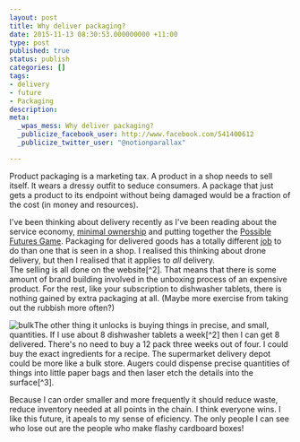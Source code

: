 ```yaml
---
layout: post
title: Why deliver packaging?
date: 2015-11-13 08:30:53.000000000 +11:00
type: post
published: true
status: publish
categories: []
tags:
- delivery
- future
- Packaging
description:
meta:
  _wpas_mess: Why deliver packaging?
  _publicize_facebook_user: http://www.facebook.com/541400612
  _publicize_twitter_user: "@notionparallax"

---
```

<p>Product packaging is a marketing tax. A product in a shop needs to sell itself. It wears a dressy outfit to seduce consumers. A package that just gets a product to its endpoint without being damaged would be a fraction of the cost (in money and resources).</p>
<p>I've been thinking about delivery recently as I've been reading about the service economy, <a href="http://notionparallax.co.uk/?p=1703">minimal ownership</a> and putting together the <a href="http://notionparallax.co.uk/wordpress/?p=1908">Possible Futures Game</a>. Packaging for delivered goods has a totally different <a href="http://jobstobedone.org/">job</a> to do than one that is seen in a shop. I realised this thinking about drone delivery, but then I realised that it applies to <em>all</em> delivery.<br />
The selling is all done on the website[^2]. That means that there is some amount of brand building involved in the unboxing process of an expensive product. For the rest, like your subscription to dishwasher tablets, there is nothing gained by extra packaging at all. (Maybe more exercise from taking out the rubbish more often?)</p>
<p><img class="size-full wp-image-2455 alignright" src="{{ site.baseurl }}/assets/bulk.jpg" alt="bulk" />The other thing it unlocks is buying things in precise, and small, quantities. If I use about 8 dishwasher tablets a week[^2] then I can get 8 delivered. There's no need to buy a 12 pack three weeks out of four. I could buy the exact ingredients for a recipe. The supermarket delivery depot could be more like a bulk store. Augers could dispense precise quantities of things into little paper bags and then laser etch the details into the surface[^3].</p>
<p>Because I can order smaller and more frequently it should reduce waste, reduce inventory needed at all points in the chain. I think everyone wins. I like this future, it apeals to my sense of eficiency. The only people I can see who lose out are the people who make flashy cardboard boxes!</p>

[^1]: or in the showroom/shop. There will be new ways of finding out about products that we aren't thinking about right now, but I doubt they'll carry inventory that you'll take with you right then!

[^2]: I'm really coming across as a yuppy dick here aren't I.

[^3]: there's precedent in <a href="http://www.bbc.com/news/uk-scotland-tayside-central-11552610">pharmacy robotics in large hospitals</a>